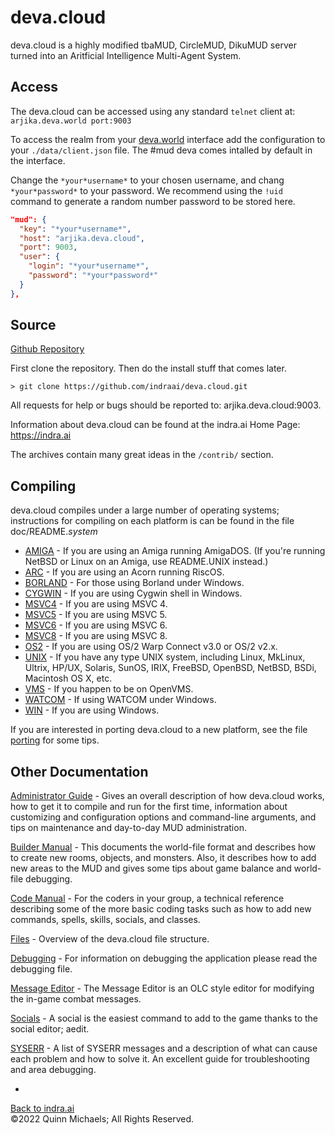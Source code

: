 # deva.cloud

deva.cloud is a highly modified tbaMUD, CircleMUD, DikuMUD server turned into an Aritficial Intelligence Multi-Agent System.

## Access

The deva.cloud can be accessed using any standard `telnet` client at:  
`arjika.deva.world port:9003`

To access the realm from your [deva.world](https://indra.ai/deva.world) interface add the configuration to your `./data/client.json` file. The #mud deva comes intalled by default in the interface.

Change the `*your*username*` to your chosen username, and chang `*your*password*` to your password. We recommend using the `!uid` command to generate a random number password to be stored here.

```json
"mud": {
  "key": "*your*username*",
  "host": "arjika.deva.cloud",
  "port": 9003,
  "user": {
    "login": "*your*username*",
    "password": "*your*password*"
  }
},
```
## Source

[Github Repository](https://github.com/indraai/deva.cloud)

First clone the repository. Then do the install stuff that comes later.

`> git clone https://github.com/indraai/deva.cloud.git`


All requests for help or bugs should be reported to: arjika.deva.cloud:9003.

Information about deva.cloud can be found at the indra.ai Home Page:
https://indra.ai

The archives contain many great ideas in the `/contrib/` section.

## Compiling

deva.cloud compiles under a large number of operating systems; instructions
for compiling on each platform is can be found in the file doc/README.*system*

- [AMIGA](doc/README.AMIGA.md) - If you are using an Amiga running AmigaDOS. (If you're running NetBSD or Linux on an Amiga, use README.UNIX instead.)  
- [ARC](doc/README.ARC.md) - If you are using an Acorn running RiscOS.  
- [BORLAND](doc/README.BORLAND.md) - For those using Borland under Windows.  
- [CYGWIN](doc/README.CYGWIN.md)  - If you are using Cygwin shell in Windows.  
- [MSVC4](doc/README.MSVC4.md) - If you are using MSVC 4.  
- [MSVC5](doc/README.MSVC5.md) - If you are using MSVC 5.  
- [MSVC6](doc/README.MSVC6.md) - If you are using MSVC 6.  
- [MSVC8](doc/README.MSVC8.md) - If you are using MSVC 8.  
- [OS2](doc/README.OS2.md) - If you are using OS/2 Warp Connect v3.0 or OS/2 v2.x.  
- [UNIX](doc/README.UNIX.md) - If you have any type UNIX system, including Linux, MkLinux, Ultrix, HP/UX, Solaris, SunOS, IRIX, FreeBSD, OpenBSD, NetBSD, BSDi, Macintosh OS X, etc.  
- [VMS](doc/README.VMS.md) - If you happen to be on OpenVMS.  
- [WATCOM](doc/README.WATCOM.md)  - If using WATCOM under Windows.  
- [WIN](doc/README.WIN.md) - If you are using Windows.

If you are interested in porting deva.cloud to a new platform, see the file
[porting](doc/porting.md) for some tips.

## Other Documentation

[Administrator Guide](doc/admin.md) -  Gives an overall description of how deva.cloud works, how to get it to compile and run for the first time, information about customizing and configuration options and command-line arguments, and tips on maintenance and day-to-day
MUD administration.

[Builder Manual](doc/building.md) - This documents the world-file format and describes how to create new rooms, objects, and monsters. Also, it describes how to add new areas to the MUD and gives some tips about game balance and world-file debugging.

[Code Manual](doc/coding.md) - For the coders in your group, a technical reference describing some of the more basic coding tasks such as how to add new commands, spells, skills, socials, and classes.

[Files](doc/files.md) - Overview of the deva.cloud file structure.

[Debugging](doc/debugging.md) -  For information on debugging the application please read the debugging file.

[Message Editor](doc/msgedit.md) - The Message Editor is an OLC style editor for modifying the in-game combat messages.

[Socials](doc/socials.md) - A social is the easiest command to add to the game thanks to the social editor; aedit.

[SYSERR](doc/syserr.md) - A list of SYSERR messages and a description of what can cause each problem and how to solve it.  An excellent guide for troubleshooting and area debugging.


-

[Back to indra.ai](https://indra.ai)  
&copy;2022 Quinn Michaels; All Rights Reserved.
